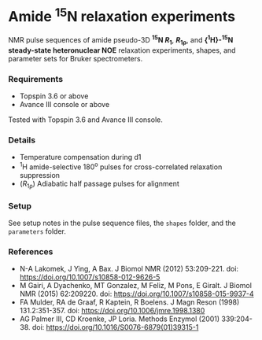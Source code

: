 # Amide <sup>15</sup>N relaxation experiments
NMR pulse sequences of amide pseudo-3D **<sup>15</sup>N *R*<sub>1</sub>**, ***R*<sub>1ρ</sub>**, and **{<sup>1</sup>H}-<sup>15</sup>N steady-state heteronuclear NOE** relaxation experiments, shapes, and parameter sets for Bruker spectrometers.

### Requirements
- Topspin 3.6 or above
- Avance III console or above

Tested with Topspin 3.6 and Avance III console.

### Details
- Temperature compensation during d1
- <sup>1</sup>H amide-selective 180<sup>o</sup> pulses for cross-correlated relaxation suppression
- (*R*<sub>1ρ</sub>) Adiabatic half passage pulses for alignment

### Setup
See setup notes in the pulse sequence files, the `shapes` folder, and the `parameters` folder.

### References
- N-A Lakomek, J Ying, A Bax. J Biomol NMR (2012) 53:209-221. doi: https://doi.org/10.1007/s10858-012-9626-5
- M Gairi, A Dyachenko, MT Gonzalez, M Feliz, M Pons, E Giralt. J Biomol NMR (2015) 62:209220. doi: https://doi.org/10.1007/s10858-015-9937-4
- FA Mulder, RA de Graaf, R Kaptein, R Boelens. J Magn Reson (1998) 131.2:351-357. doi: https://doi.org/10.1006/jmre.1998.1380
- AG Palmer III, CD Kroenke, JP Loria. Methods Enzymol (2001) 339:204-38. doi: https://doi.org/10.1016/S0076-6879(01)39315-1
